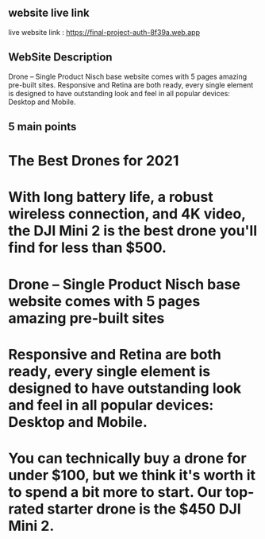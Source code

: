 ## website live link

live website link : https://final-project-auth-8f39a.web.app

## WebSite Description

Drone – Single Product Nisch base website comes with 5 pages amazing pre-built sites. Responsive and Retina are both ready, every single element is designed to have outstanding look and feel in all popular devices: Desktop and Mobile.

## 5 main points

# The Best Drones for 2021

# With long battery life, a robust wireless connection, and 4K video, the DJI Mini 2 is the best drone you'll find for less than $500.

# Drone – Single Product Nisch base website comes with 5 pages amazing pre-built sites

# Responsive and Retina are both ready, every single element is designed to have outstanding look and feel in all popular devices: Desktop and Mobile.

# You can technically buy a drone for under $100, but we think it's worth it to spend a bit more to start. Our top-rated starter drone is the $450 DJI Mini 2.
